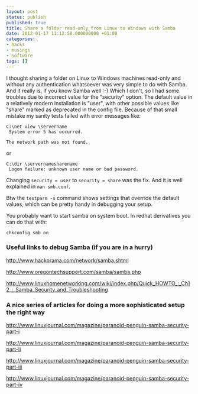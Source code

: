 ```yaml
---
layout: post
status: publish
published: true
title: Share a folder read-only from Linux to Windows with Samba
date: 2012-01-17 11:12:58.000000000 +01:00
categories:
- hacks
- musings
- software
tags: []
---
```

I thought sharing a folder on Linux to Windows machines read-only and without any authentication whatsoever was very simple to do with Samba. And it really is, if you know Samba well :-) Which I don't, so I had some troubles due to incorrect value for the "security" option. The default value in a relatively modern installation is "user", with other possible values like "share" marked as deprecated in the config file. Because of that small mistake my sanity tests failed with error messages like:

```
C:\net view \servername
 System error 5 has occurred.

The network path was not found.
```

or

```
C:\dir \servernamesharename
 Logon failure: unknown user name or bad password.
```

Changing `security = user` to `security = share` was the fix. And it is well explained in `man smb.conf`.

Btw the `testparm -s` command shows settings that override the default values, which can be pretty handy in debugging your setup.

You probably want to start samba on system boot. In redhat derivatives you can do that with:

```
chkconfig smb on
```


### Useful links to debug Samba (if you are in a hurry)

http://www.hackorama.com/network/samba.shtml

http://www.oregontechsupport.com/samba/samba.php

http://www.linuxhomenetworking.com/wiki/index.php/Quick_HOWTO_:_Ch12_:_Samba_Security_and_Troubleshooting

### A nice series of articles for doing a more sophisticated setup the right way

http://www.linuxjournal.com/magazine/paranoid-penguin-samba-security-part-i

http://www.linuxjournal.com/magazine/paranoid-penguin-samba-security-part-ii

http://www.linuxjournal.com/magazine/paranoid-penguin-samba-security-part-iii

http://www.linuxjournal.com/magazine/paranoid-penguin-samba-security-part-iv
